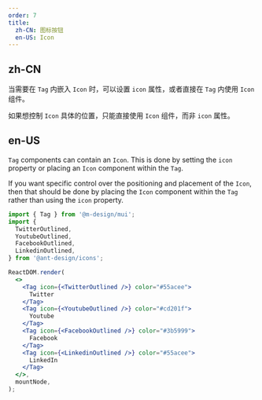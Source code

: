 ```yaml
---
order: 7
title:
  zh-CN: 图标按钮
  en-US: Icon
---
```


## zh-CN

当需要在 `Tag` 内嵌入 `Icon` 时，可以设置 `icon` 属性，或者直接在 `Tag` 内使用 `Icon` 组件。

如果想控制 `Icon` 具体的位置，只能直接使用 `Icon` 组件，而非 `icon` 属性。

## en-US

`Tag` components can contain an `Icon`. This is done by setting the `icon` property or placing an `Icon` component within the `Tag`.

If you want specific control over the positioning and placement of the `Icon`, then that should be done by placing the `Icon` component within the `Tag` rather than using the `icon` property.

```jsx
import { Tag } from '@m-design/mui';
import {
  TwitterOutlined,
  YoutubeOutlined,
  FacebookOutlined,
  LinkedinOutlined,
} from '@ant-design/icons';

ReactDOM.render(
  <>
    <Tag icon={<TwitterOutlined />} color="#55acee">
      Twitter
    </Tag>
    <Tag icon={<YoutubeOutlined />} color="#cd201f">
      Youtube
    </Tag>
    <Tag icon={<FacebookOutlined />} color="#3b5999">
      Facebook
    </Tag>
    <Tag icon={<LinkedinOutlined />} color="#55acee">
      LinkedIn
    </Tag>
  </>,
  mountNode,
);
```
